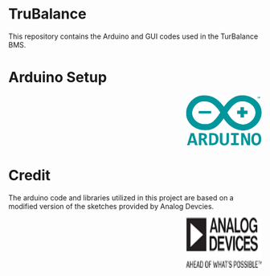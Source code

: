 # TruBalance

This repository contains the Arduino and GUI codes used in the TurBalance BMS.


# Arduino Setup

<p align="right">
<img src="images/arduino.png" width="150" height="100">
</p>

# Credit

The arduino code and libraries utilized in this project are based on a modified version
of the sketches provided by Analog Devcies. 

<p align="right">
  <img src="images/analogDevices.png" width="150" height="100">
</p>
